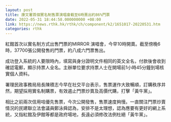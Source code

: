 ```yaml
---
layout: post
title: 康文署首個實名制售票演唱會截至6時賣出約86%門票
date: 2022-05-31 18:44:58.000000000 +08:00
link: https://news.rthk.hk/rthk/ch/component/k2/1651017-20220531.htm
categories: rthk
---
```


紅館首次以實名制方式出售門票的MIRROR 演唱會，今早10時開賣。截至傍晚6時，37700張公開發售的門票，約八成六門票售出。

成功登入系統的人要限時內，填寫與身分證明文件相同的英文全名，付款後會收到確認電郵，顯示持票人全名。主辦單位要求持票人士在開場前1小時45分鐘到場核實個人資料。

署理民政事務局局長陳積志今早在社交平台表示，售票運作大致暢順，訂購秩序井然，期望採用實名制購票，有效遏止門票炒賣及高價代購，打擊「黃牛黨」。

相比之前兩次信用咭優先售票，今次公開發售，售票速度夠慢。一直關注門票炒賣情況的民建聯立法會議員鄭泳舜認為，安排不是太理想，認為應要有更好的網上系統，又指紅館及伊館等都是政府場地，長遠必須修改法例杜絕「黃牛黨」。
